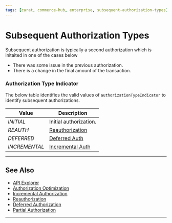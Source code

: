 ```yaml
---
tags: [carat, commerce-hub, enterprise, subsequent-authorization-types]
---
```


# Subsequent Authorization Types

Subsequent authorization is typically a second authorization which is initaited in one of the cases below

- There was some issue in the previous authorization.
- There is a change in the final amount of the transaction.

### Authorization Type Indicator

The below table identifies the valid values of `authorizationTypeIndicator` to identify subsequent authorizations.

| Value | Description |
| ----- | ----- |
| *INITIAL* | Initial authorization. |
| *REAUTH* | [Reauthorization](?path=docs/Resources/Guides/Authorizations/Re-Auth.md)|
| *DEFERRED* | [Deferred Auth](?path=docs/Resources/Guides/Authorizations/Deferred-Auth.md) |
| *INCREMENTAL* | [Incremental Auth](?path=docs/Resources/Guides/Authorizations/Incremental-Auth.md) |

---

## See Also

- [API Explorer](../api/?type=post&path=/payments/v1/charges)
- [Authorization Optimization](?path=docs/Resources/Guides/Authorizations/Auth-Optimization.md)
- [Incremental Authorization](?path=docs/Resources/Guides/Authorizations/Incremental-Auth.md)
- [Reauthorization](?path=docs/Resources/Guides/Authorizations/Re-Auth.md)
- [Deferred Authorization](?path=docs/Resources/Guides/Authorizations/Deferred-Auth.md)
- [Partial Authorization](?path=docs/Resources/Guides/Authorizations/Partial-Auth.md)
---
